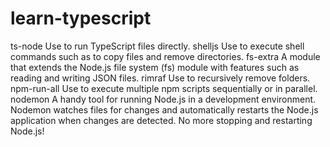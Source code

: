 # learn-typescript

ts-node Use to run TypeScript files directly.
shelljs Use to execute shell commands such as to copy files and remove directories.
fs-extra A module that extends the Node.js file system (fs) module with features such as reading and writing JSON files.
rimraf Use to recursively remove folders.
npm-run-all Use to execute multiple npm scripts sequentially or in parallel.
nodemon A handy tool for running Node.js in a development environment. Nodemon watches files for changes and automatically restarts the Node.js application when changes are detected. No more stopping and restarting Node.js!
